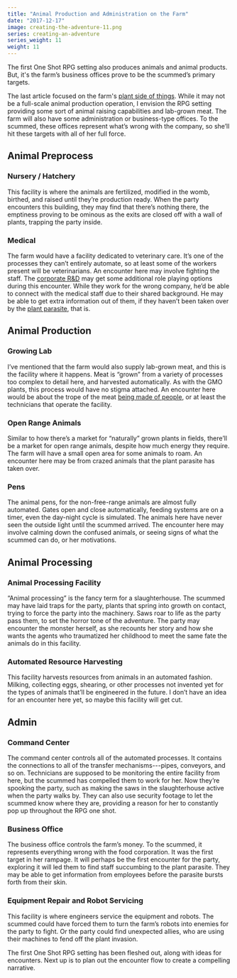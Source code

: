 ```yaml
---
title: "Animal Production and Administration on the Farm"
date: "2017-12-17"
image: creating-the-adventure-11.png
series: creating-an-adventure
series_weight: 11
weight: 11
---
```


The first One Shot RPG setting also produces animals and animal products. But, it's the farm’s business offices prove to be the scummed’s primary targets.<!--more-->

The last article focused on the farm's [plant side of things](/blog/creating-an-adventure/plant-processes-farm/). While it may not be a full-scale animal production operation, I envision the RPG setting providing some sort of animal raising capabilities and lab-grown meat. The farm will also have some administration or business-type offices. To the scummed, these offices represent what’s wrong with the company, so she’ll hit these targets with all of her full force.

## Animal Preprocess
### Nursery / Hatchery
This facility is where the animals are fertilized, modified in the womb, birthed, and raised until they’re production ready. When the party encounters this building, they may find that there’s nothing there, the emptiness proving to be ominous as the exits are closed off with a wall of plants, trapping the party inside.

### Medical
The farm would have a facility dedicated to veterinary care. It’s one of the processes they can’t entirely automate, so at least some of the workers present will be veterinarians. An encounter here may involve fighting the staff. The [corporate R&D](/blog/creating-the-characters/corporate-rd-premade-rpg-character/) may get some additional role playing options during this encounter. While they work for the wrong company, he’d be able to connect with the medical staff due to their shared background. He may be able to get extra information out of them, if they haven’t been taken over by the [plant parasite](/blog/creating-an-adventure/scummed-abilities/#plant-parasite), that is.

## Animal Production
### Growing Lab
I’ve mentioned that the farm would also supply lab-grown meat, and this is the facility where it happens. Meat is “grown” from a variety of processes too complex to detail here, and harvested automatically. As with the GMO plants, this process would have no stigma attached. An encounter here would be about the trope of the meat [being made of people](http://tvtropes.org/pmwiki/pmwiki.php/Main/ImAHumanitarian), or at least the technicians that operate the facility.

### Open Range Animals
Similar to how there’s a market for “naturally” grown plants in fields, there’ll be a market for open range animals, despite how much energy they require. The farm will have a small open area for some animals to roam. An encounter here may be from crazed animals that the plant parasite has taken over.

### Pens
The animal pens, for the non-free-range animals are almost fully automated. Gates open and close automatically, feeding systems are on a timer, even the day-night cycle is simulated. The animals here have never seen the outside light until the scummed arrived. The encounter here may involve calming down the confused animals, or seeing signs of what the scummed can do, or her motivations.

## Animal Processing
### Animal Processing Facility
“Animal processing” is the fancy term for a slaughterhouse. The scummed may have laid traps for the party, plants that spring into growth on contact, trying to force the party into the machinery. Saws roar to life as the party pass them, to set the horror tone of the adventure. The party may encounter the monster herself, as she recounts her story and how she wants the agents who traumatized her childhood to meet the same fate the animals do in this facility.

### Automated Resource Harvesting
This facility harvests resources from animals in an automated fashion. Milking, collecting eggs, shearing, or other processes not invented yet for the types of animals that’ll be engineered in the future. I don’t have an idea for an encounter here yet, so maybe this facility will get cut.

## Admin
### Command Center
The command center controls all of the automated processes. It contains the connections to all of the transfer mechanisms---pipes, conveyors, and so on. Technicians are supposed to be monitoring the entire facility from here, but the scummed has compelled them to work for her. Now they’re spooking the party, such as making the saws in the slaughterhouse active when the party walks by. They can also use security footage to let the scummed know where they are, providing a reason for her to constantly pop up throughout the RPG one shot.

### Business Office
The business office controls the farm’s money. To the scummed, it represents everything wrong with the food corporation. It was the first target in her rampage. It will perhaps be the first encounter for the party, exploring it will led them to find staff succumbing to the plant parasite. They may be able to get information from employees before the parasite bursts forth from their skin.

### Equipment Repair and Robot Servicing
This facility is where engineers service the equipment and robots. The scummed could have forced them to turn the farm’s robots into enemies for the party to fight. Or the party could find unexpected allies, who are using their machines to fend off the plant invasion.

The first One Shot RPG setting has been fleshed out, along with ideas for encounters. Next up is to plan out the encounter flow to create a compelling narrative.
